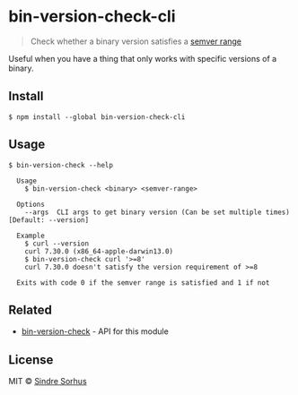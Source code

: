 # bin-version-check-cli

> Check whether a binary version satisfies a [semver range](https://github.com/npm/node-semver#ranges)

Useful when you have a thing that only works with specific versions of a binary.


## Install

```
$ npm install --global bin-version-check-cli
```


## Usage

```
$ bin-version-check --help

  Usage
    $ bin-version-check <binary> <semver-range>

  Options
    --args  CLI args to get binary version (Can be set multiple times) [Default: --version]

  Example
    $ curl --version
    curl 7.30.0 (x86_64-apple-darwin13.0)
    $ bin-version-check curl '>=8'
    curl 7.30.0 doesn't satisfy the version requirement of >=8

  Exits with code 0 if the semver range is satisfied and 1 if not
```


## Related

- [bin-version-check](https://github.com/sindresorhus/bin-version-check) - API for this module


## License

MIT © [Sindre Sorhus](https://sindresorhus.com)
